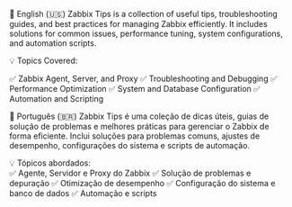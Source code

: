 📌 English (🇺🇸)
Zabbix Tips is a collection of useful tips, troubleshooting guides, and best practices for managing Zabbix efficiently. It includes solutions for common issues, performance tuning, system configurations, and automation scripts.

💡 Topics Covered:<p>
✅ Zabbix Agent, Server, and Proxy
✅ Troubleshooting and Debugging
✅ Performance Optimization
✅ System and Database Configuration
✅ Automation and Scripting
<br>

📌 Português (🇧🇷)
Zabbix Tips é uma coleção de dicas úteis, guias de solução de problemas e melhores práticas para gerenciar o Zabbix de forma eficiente. Inclui soluções para problemas comuns, ajustes de desempenho, configurações do sistema e scripts de automação.

💡 Tópicos abordados:<br>
✅ Agente, Servidor e Proxy do Zabbix
✅ Solução de problemas e depuração
✅ Otimização de desempenho
✅ Configuração do sistema e banco de dados
✅ Automação e scripts
